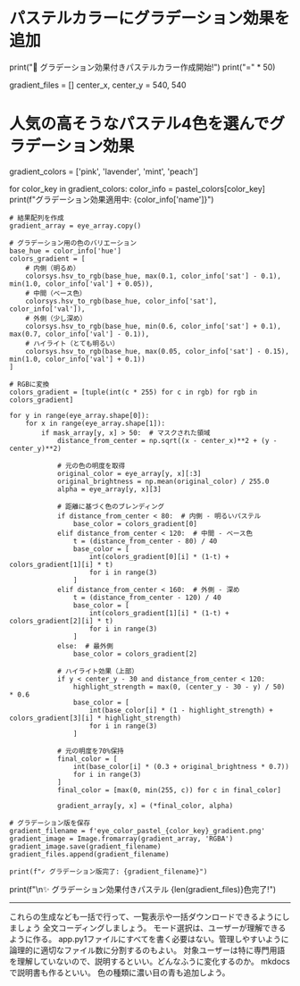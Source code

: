 # パステルカラーにグラデーション効果を追加
print("🎨 グラデーション効果付きパステルカラー作成開始!")
print("=" * 50)

gradient_files = []
center_x, center_y = 540, 540

# 人気の高そうなパステル4色を選んでグラデーション効果
gradient_colors = ['pink', 'lavender', 'mint', 'peach']

for color_key in gradient_colors:
    color_info = pastel_colors[color_key]
    print(f"グラデーション効果適用中: {color_info['name']}")
    
    # 結果配列を作成
    gradient_array = eye_array.copy()
    
    # グラデーション用の色のバリエーション
    base_hue = color_info['hue']
    colors_gradient = [
        # 内側（明るめ）
        colorsys.hsv_to_rgb(base_hue, max(0.1, color_info['sat'] - 0.1), min(1.0, color_info['val'] + 0.05)),
        # 中間（ベース色）
        colorsys.hsv_to_rgb(base_hue, color_info['sat'], color_info['val']),
        # 外側（少し深め）
        colorsys.hsv_to_rgb(base_hue, min(0.6, color_info['sat'] + 0.1), max(0.7, color_info['val'] - 0.1)),
        # ハイライト（とても明るい）
        colorsys.hsv_to_rgb(base_hue, max(0.05, color_info['sat'] - 0.15), min(1.0, color_info['val'] + 0.1))
    ]
    
    # RGBに変換
    colors_gradient = [tuple(int(c * 255) for c in rgb) for rgb in colors_gradient]
    
    for y in range(eye_array.shape[0]):
        for x in range(eye_array.shape[1]):
            if mask_array[y, x] > 50:  # マスクされた領域
                distance_from_center = np.sqrt((x - center_x)**2 + (y - center_y)**2)
                
                # 元の色の明度を取得
                original_color = eye_array[y, x][:3]
                original_brightness = np.mean(original_color) / 255.0
                alpha = eye_array[y, x][3]
                
                # 距離に基づく色のブレンディング
                if distance_from_center < 80:  # 内側 - 明るいパステル
                    base_color = colors_gradient[0]
                elif distance_from_center < 120:  # 中間 - ベース色
                    t = (distance_from_center - 80) / 40
                    base_color = [
                        int(colors_gradient[0][i] * (1-t) + colors_gradient[1][i] * t) 
                        for i in range(3)
                    ]
                elif distance_from_center < 160:  # 外側 - 深め
                    t = (distance_from_center - 120) / 40
                    base_color = [
                        int(colors_gradient[1][i] * (1-t) + colors_gradient[2][i] * t) 
                        for i in range(3)
                    ]
                else:  # 最外側
                    base_color = colors_gradient[2]
                    
                # ハイライト効果（上部）
                if y < center_y - 30 and distance_from_center < 120:
                    highlight_strength = max(0, (center_y - 30 - y) / 50) * 0.6
                    base_color = [
                        int(base_color[i] * (1 - highlight_strength) + colors_gradient[3][i] * highlight_strength)
                        for i in range(3)
                    ]
                
                # 元の明度を70%保持
                final_color = [
                    int(base_color[i] * (0.3 + original_brightness * 0.7))
                    for i in range(3)
                ]
                final_color = [max(0, min(255, c)) for c in final_color]
                
                gradient_array[y, x] = (*final_color, alpha)
    
    # グラデーション版を保存
    gradient_filename = f'eye_color_pastel_{color_key}_gradient.png'
    gradient_image = Image.fromarray(gradient_array, 'RGBA')
    gradient_image.save(gradient_filename)
    gradient_files.append(gradient_filename)
    
    print(f"✓ グラデーション版完了: {gradient_filename}")

print(f"\n✨ グラデーション効果付きパステル {len(gradient_files)}色完了!")

---

これらの生成なども一括で行って、一覧表示や一括ダウンロードできるようにしましょう
全文コーディングしましょう。
モード選択は、ユーザーが理解できるように作る。
app.py1ファイルにすべてを書く必要はない。管理しやすいように論理的に適切なファイル数に分割するのもよい。
対象ユーザーは特に専門用語を理解していないので、説明するといい。どんなふうに変化するのか。
mkdocsで説明書も作るといい。
色の種類に濃い目の青も追加しよう。
